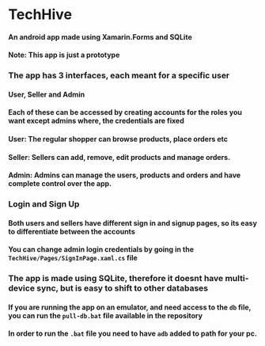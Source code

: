 # TechHive
#### An android app made using Xamarin.Forms and SQLite

#### Note: This app is just a prototype

### The app has 3 interfaces, each meant for a specific user
#### User, Seller and Admin
#### Each of these can be accessed by creating accounts for the roles you want except admins where, the credentials are fixed
#### User:  The regular shopper can browse products, place orders etc
#### Seller: Sellers can add, remove, edit products and manage orders.
#### Admin: Admins can manage the users, products and orders and have complete control over the app.

### Login and Sign Up
#### Both users and sellers have different sign in and signup pages, so its easy to differentiate between the accounts
#### You can change admin login credentials by going in the `TechHive/Pages/SignInPage.xaml.cs` file

### The app is made using SQLite, therefore it doesnt have multi-device sync, but is easy to shift to other databases
#### If you are running the app on an emulator, and need access to the `db` file, you can run the `pull-db.bat` file available in the repository
#### In order to run the `.bat` file you need to have `adb` added to path for your pc.
